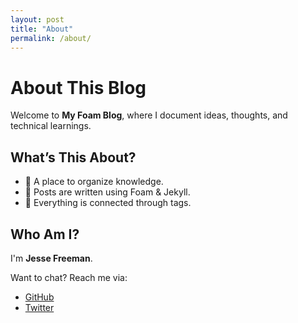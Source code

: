 ```yaml
---
layout: post
title: "About"
permalink: /about/
---
```


# About This Blog

Welcome to **My Foam Blog**, where I document ideas, thoughts, and technical learnings.

## What’s This About?
- 📖 A place to organize knowledge.
- 📝 Posts are written using Foam & Jekyll.
- 🔗 Everything is connected through tags.

## Who Am I?
I'm **Jesse Freeman**.

Want to chat? Reach me via:
- [GitHub](https://github.com/jessefreeman)
- [Twitter](https://twitter.com/jessefreeman)
